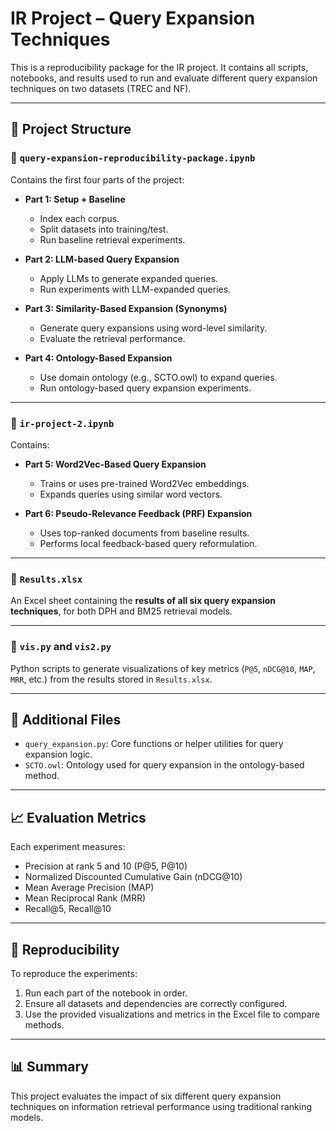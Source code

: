 # IR Project – Query Expansion Techniques

This is a reproducibility package for the IR project. It contains all scripts, notebooks, and results used to run and evaluate different query expansion techniques on two datasets (TREC and NF).

---

## 📁 Project Structure

### 🔹 `query-expansion-reproducibility-package.ipynb`

Contains the first four parts of the project:

- **Part 1: Setup + Baseline**
  - Index each corpus.
  - Split datasets into training/test.
  - Run baseline retrieval experiments.

- **Part 2: LLM-based Query Expansion**
  - Apply LLMs to generate expanded queries.
  - Run experiments with LLM-expanded queries.

- **Part 3: Similarity-Based Expansion (Synonyms)**
  - Generate query expansions using word-level similarity.
  - Evaluate the retrieval performance.

- **Part 4: Ontology-Based Expansion**
  - Use domain ontology (e.g., SCTO.owl) to expand queries.
  - Run ontology-based query expansion experiments.

---

### 🔹 `ir-project-2.ipynb`

Contains:

- **Part 5: Word2Vec-Based Query Expansion**
  - Trains or uses pre-trained Word2Vec embeddings.
  - Expands queries using similar word vectors.

- **Part 6: Pseudo-Relevance Feedback (PRF) Expansion**
  - Uses top-ranked documents from baseline results.
  - Performs local feedback-based query reformulation.

---

### 🔹 `Results.xlsx`

An Excel sheet containing the **results of all six query expansion techniques**, for both DPH and BM25 retrieval models.

---

### 🔹 `vis.py` and `vis2.py`

Python scripts to generate visualizations of key metrics (`P@5`, `nDCG@10`, `MAP`, `MRR`, etc.) from the results stored in `Results.xlsx`.

---

## 📂 Additional Files

- `query_expansion.py`: Core functions or helper utilities for query expansion logic.
- `SCTO.owl`: Ontology used for query expansion in the ontology-based method.

---

## 📈 Evaluation Metrics

Each experiment measures:
- Precision at rank 5 and 10 (P@5, P@10)
- Normalized Discounted Cumulative Gain (nDCG@10)
- Mean Average Precision (MAP)
- Mean Reciprocal Rank (MRR)
- Recall@5, Recall@10

---

## 🔁 Reproducibility

To reproduce the experiments:
1. Run each part of the notebook in order.
2. Ensure all datasets and dependencies are correctly configured.
3. Use the provided visualizations and metrics in the Excel file to compare methods.

---

## 📊 Summary

This project evaluates the impact of six different query expansion techniques on information retrieval performance using traditional ranking models.
